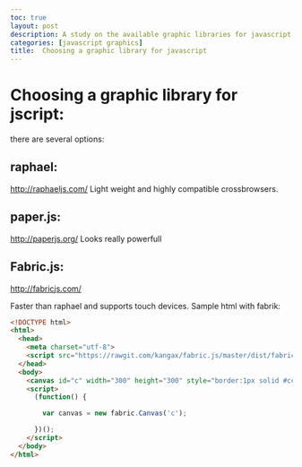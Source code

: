 ```yaml
---
toc: true
layout: post
description: A study on the available graphic libraries for javascript
categories: [javascript graphics]
title:  Choosing a graphic library for javascript
---
```


# Choosing a graphic library for jscript:

there are several options:

## raphael: 
http://raphaeljs.com/
Light weight and highly compatible crossbrowsers.

## paper.js:
http://paperjs.org/
Looks really powerfull

## Fabric.js:
http://fabricjs.com/

Faster than raphael and supports touch devices.
Sample html with fabrik:
```html
<!DOCTYPE html>
<html>
  <head>
    <meta charset="utf-8">
    <script src="https://rawgit.com/kangax/fabric.js/master/dist/fabric.js"></script>
  </head>
  <body>
    <canvas id="c" width="300" height="300" style="border:1px solid #ccc"></canvas>
    <script>
      (function() {

        var canvas = new fabric.Canvas('c');

      })();
    </script>
  </body>
</html>
```
